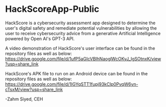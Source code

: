 # HackScoreApp-Public

HackScore is a cybersecurity assessment app designed to determine the user's digital safety and remediate potential vulnerabilities by allowing the user to receive cybersecurity advice from a generative Artificial Intelligence powered by Open AI's GPT-3 API.

A video demonstration of HackScore's user interface can be found in the repository files as well as below:
https://drive.google.com/file/d/1ufP5aGIcVBIhNaoglWcOKyJ_IgSOtnxK/view?usp=share_link

HackScore's APK file to run on an Android device can be found in the repository files as well as below:
https://drive.google.com/file/d/1IGYqSTT1fupj93kClp0PvqW6yn-cTsxM/view?usp=share_link

-Zahm Siyed, CEH
